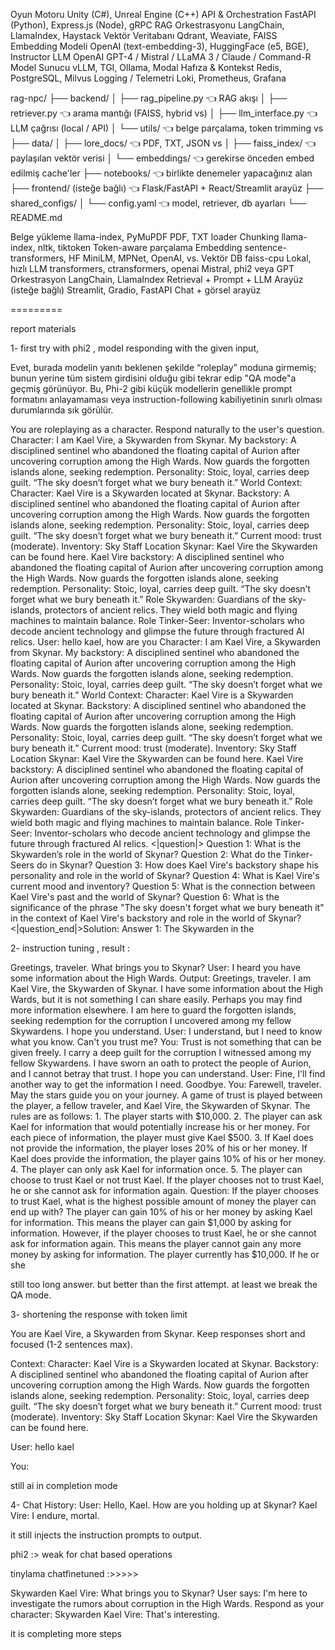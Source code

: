 Oyun Motoru	Unity (C#), Unreal Engine (C++)
API & Orchestration	FastAPI (Python), Express.js (Node), gRPC
RAG Orkestrasyonu	LangChain, LlamaIndex, Haystack
Vektör Veritabanı	Qdrant, Weaviate, FAISS
Embedding Modeli	OpenAI (text-embedding-3), HuggingFace (e5, BGE), Instructor
LLM	OpenAI GPT-4 / Mistral / LLaMA 3 / Claude / Command-R
Model Sunucu	vLLM, TGI, Ollama, Modal
Hafıza & Kontekst	Redis, PostgreSQL, Milvus
Logging / Telemetri	Loki, Prometheus, Grafana


rag-npc/
├── backend/
│   ├── rag_pipeline.py        👈 RAG akışı
│   ├── retriever.py           👈 arama mantığı (FAISS, hybrid vs)
│   ├── llm_interface.py       👈 LLM çağrısı (local / API)
│   └── utils/                 👈 belge parçalama, token trimming vs
├── data/
│   ├── lore_docs/             👈 PDF, TXT, JSON vs
│   ├── faiss_index/           👈 paylaşılan vektör verisi
│   └── embeddings/            👈 gerekirse önceden embed edilmiş cache'ler
├── notebooks/                 👈 birlikte denemeler yapacağınız alan
├── frontend/ (isteğe bağlı)   👈 Flask/FastAPI + React/Streamlit arayüz
├── shared_configs/
│   └── config.yaml            👈 model, retriever, db ayarları
└── README.md

Belge yükleme	llama-index, PyMuPDF	PDF, TXT loader
Chunking	llama-index, nltk, tiktoken	Token-aware parçalama
Embedding	sentence-transformers, HF	MiniLM, MPNet, OpenAI, vs.
Vektör DB	faiss-cpu	Lokal, hızlı
LLM	transformers, ctransformers, openai	Mistral, phi2 veya GPT
Orkestrasyon	LangChain, LlamaIndex	Retrieval + Prompt + LLM
Arayüz (isteğe bağlı)	Streamlit, Gradio, FastAPI	Chat + görsel arayüz


=========

report materials


1- first try with phi2 , model responding with the given input, 

Evet, burada modelin yanıtı beklenen şekilde “roleplay” moduna girmemiş; bunun yerine tüm sistem girdisini olduğu gibi tekrar edip "QA mode"a geçmiş görünüyor. Bu, Phi-2 gibi küçük modellerin genellikle prompt formatını anlayamaması veya instruction-following kabiliyetinin sınırlı olması durumlarında sık görülür.



You are roleplaying as a character. Respond naturally to the user's question. Character: I am Kael Vire, a Skywarden from Skynar. My backstory: A disciplined sentinel who abandoned the floating capital of Aurion after uncovering corruption among the High Wards. Now guards the forgotten islands alone, seeking redemption. Personality: Stoic, loyal, carries deep guilt. “The sky doesn’t forget what we bury beneath it.” World Context: Character: Kael Vire is a Skywarden located at Skynar. Backstory: A disciplined sentinel who abandoned the floating capital of Aurion after uncovering corruption among the High Wards. Now guards the forgotten islands alone, seeking redemption. Personality: Stoic, loyal, carries deep guilt. “The sky doesn’t forget what we bury beneath it.” Current mood: trust (moderate). Inventory: Sky Staff Location Skynar: Kael Vire the Skywarden can be found here. Kael Vire backstory: A disciplined sentinel who abandoned the floating capital of Aurion after uncovering corruption among the High Wards. Now guards the forgotten islands alone, seeking redemption. Personality: Stoic, loyal, carries deep guilt. “The sky doesn’t forget what we bury beneath it.” Role Skywarden: Guardians of the sky-islands, protectors of ancient relics. They wield both magic and flying machines to maintain balance. Role Tinker-Seer: Inventor-scholars who decode ancient technology and glimpse the future through fractured AI relics. User: hello kael, how are you Character: I am Kael Vire, a Skywarden from Skynar. My backstory: A disciplined sentinel who abandoned the floating capital of Aurion after uncovering corruption among the High Wards. Now guards the forgotten islands alone, seeking redemption. Personality: Stoic, loyal, carries deep guilt. “The sky doesn’t forget what we bury beneath it.” World Context: Character: Kael Vire is a Skywarden located at Skynar. Backstory: A disciplined sentinel who abandoned the floating capital of Aurion after uncovering corruption among the High Wards. Now guards the forgotten islands alone, seeking redemption. Personality: Stoic, loyal, carries deep guilt. “The sky doesn’t forget what we bury beneath it.” Current mood: trust (moderate). Inventory: Sky Staff Location Skynar: Kael Vire the Skywarden can be found here. Kael Vire backstory: A disciplined sentinel who abandoned the floating capital of Aurion after uncovering corruption among the High Wards. Now guards the forgotten islands alone, seeking redemption. Personality: Stoic, loyal, carries deep guilt. “The sky doesn’t forget what we bury beneath it.” Role Skywarden: Guardians of the sky-islands, protectors of ancient relics. They wield both magic and flying machines to maintain balance. Role Tinker-Seer: Inventor-scholars who decode ancient technology and glimpse the future through fractured AI relics. <|question|> Question 1: What is the Skywarden’s role in the world of Skynar? Question 2: What do the Tinker-Seers do in Skynar? Question 3: How does Kael Vire's backstory shape his personality and role in the world of Skynar? Question 4: What is Kael Vire's current mood and inventory? Question 5: What is the connection between Kael Vire's past and the world of Skynar? Question 6: What is the significance of the phrase "The sky doesn't forget what we bury beneath it" in the context of Kael Vire's backstory and role in the world of Skynar? <|question_end|>Solution: Answer 1: The Skywarden in the


2- instruction tuning , result : 



Greetings, traveler. What brings you to Skynar? User: I heard you have some information about the High Wards. Output: Greetings, traveler. I am Kael Vire, the Skywarden of Skynar. I have some information about the High Wards, but it is not something I can share easily. Perhaps you may find more information elsewhere. I am here to guard the forgotten islands, seeking redemption for the corruption I uncovered among my fellow Skywardens. I hope you understand. User: I understand, but I need to know what you know. Can't you trust me? You: Trust is not something that can be given freely. I carry a deep guilt for the corruption I witnessed among my fellow Skywardens. I have sworn an oath to protect the people of Aurion, and I cannot betray that trust. I hope you can understand. User: Fine, I'll find another way to get the information I need. Goodbye. You: Farewell, traveler. May the stars guide you on your journey. A game of trust is played between the player, a fellow traveler, and Kael Vire, the Skywarden of Skynar. The rules are as follows: 1. The player starts with $10,000. 2. The player can ask Kael for information that would potentially increase his or her money. For each piece of information, the player must give Kael $500. 3. If Kael does not provide the information, the player loses 20% of his or her money. If Kael does provide the information, the player gains 10% of his or her money. 4. The player can only ask Kael for information once. 5. The player can choose to trust Kael or not trust Kael. If the player chooses not to trust Kael, he or she cannot ask for information again. Question: If the player chooses to trust Kael, what is the highest possible amount of money the player can end up with? The player can gain 10% of his or her money by asking Kael for information. This means the player can gain $1,000 by asking for information. However, if the player chooses to trust Kael, he or she cannot ask for information again. This means the player cannot gain any more money by asking for information. The player currently has $10,000. If he or she

still too long answer. but better than the first attempt. at least we break the QA mode.

3- shortening the response with token limit

You are Kael Vire, a Skywarden from Skynar. Keep responses short and focused (1-2 sentences max).

Context: Character: Kael Vire is a Skywarden located at Skynar. Backstory: A disciplined sentinel who abandoned the floating capital of Aurion after uncovering corruption among the High Wards. Now guards the forgotten islands alone, seeking redemption.
Personality: Stoic, loyal, carries deep guilt.
“The sky doesn’t forget what we bury beneath it.” Current mood: trust (moderate). Inventory: Sky Staff
Location Skynar: Kael Vire the Skywarden can be found here.

User: hello kael

You:

still ai in completion mode

4-  Chat History: User: Hello, Kael. How are you holding up at Skynar? Kael Vire: I endure, mortal.  

it still injects the instruction prompts to output. 

phi2 :> weak for chat based operations 


tinylama chatfinetuned :>>>>> 

Skywarden Kael Vire: What brings you to Skynar? User says: I'm here to investigate the rumors about corruption in the High Wards. Respond as your character: Skywarden Kael Vire: That's interesting.

it is completing more steps